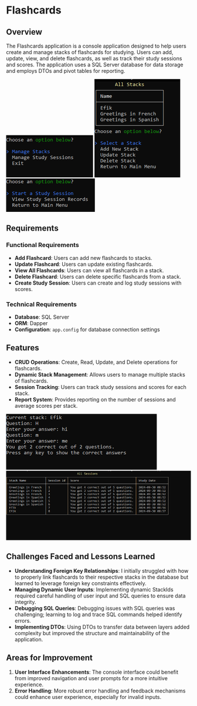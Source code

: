 # Flashcards

## Overview

The Flashcards application is a console application designed to help users create and manage stacks of flashcards for studying. Users can add, update, view, and delete flashcards, as well as track their study sessions and scores. The application uses a SQL Server database for data storage and employs DTOs and pivot tables for reporting.

![MainMenu](Screenshots/main.PNG)
![StackMenu](Screenshots/stacks.PNG)
![StudySessionMenu](Screenshots/session.PNG)

## Requirements

### Functional Requirements
- **Add Flashcard**: Users can add new flashcards to stacks.
- **Update Flashcard**: Users can update existing flashcards.
- **View All Flashcards**: Users can view all flashcards in a stack.
- **Delete Flashcard**: Users can delete specific flashcards from a stack.
- **Create Study Session**: Users can create and log study sessions with scores.

### Technical Requirements
- **Database**: SQL Server
- **ORM**: Dapper
- **Configuration**: `app.config` for database connection settings

## Features

- **CRUD Operations**: Create, Read, Update, and Delete operations for flashcards.
- **Dynamic Stack Management**: Allows users to manage multiple stacks of flashcards.
- **Session Tracking**: Users can track study sessions and scores for each stack.
- **Report System**: Provides reporting on the number of sessions and average scores per stack.

![StudySession](Screenshots/study.PNG)
![StudySessionReports](Screenshots/data.PNG)

## Challenges Faced and Lessons Learned

- **Understanding Foreign Key Relationships**: I initially struggled with how to properly link flashcards to their respective stacks in the database but learned to leverage foreign key constraints effectively.
- **Managing Dynamic User Inputs**: Implementing dynamic StackIds required careful handling of user input and SQL queries to ensure data integrity.
- **Debugging SQL Queries**: Debugging issues with SQL queries was challenging; learning to log and trace SQL commands helped identify errors.
- **Implementing DTOs**: Using DTOs to transfer data between layers added complexity but improved the structure and maintainability of the application.

## Areas for Improvement

1. **User Interface Enhancements**: The console interface could benefit from improved navigation and user prompts for a more intuitive experience.
2. **Error Handling**: More robust error handling and feedback mechanisms could enhance user experience, especially for invalid inputs.
